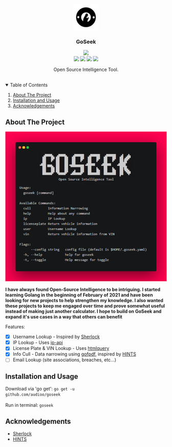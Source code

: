 <!-- PROJECT LOGO -->
<br />
<p align="center">
  <a href="https://github.com/audioo/goseek">
    <img src="./images/ic2.gif" alt="Logo" width="80" height="80">
  </a>

  <h3 align="center">GoSeek</h3>
  <p align=center>
    <a target="_blank" href="https://goreportcard.com/badge/github.com/audioo/goseek" title="report"><img src="https://goreportcard.com/badge/github.com/audioo/goseek"></a>
    <br>
    <a target="_blank" href="https://golang.org" title="Go version: 1.16"><img src="https://img.shields.io/badge/Golang-1.16-blue.svg"></a>
    <a target="_blank" href="./LICENSE.md" title="LICENSE"><img src="https://img.shields.io/badge/License-Apache&#8208;2.0-blue.svg"></a>
    <a target="_blank" href="mailto:hyperaudio@protonmail.com" title="EMAIL"><img src="https://img.shields.io/badge/Contact-Email-blue.svg"></a>
    <a target="_blank" href="#" title="VERSION"><img src="https://img.shields.io/badge/Version-2.0.0-blue.svg"></a>
  </p>
  <p align="center">
    Open Source Intelligence Tool.
    <br />
    <!-- <a href="https://github.com/othneildrew/Best-README-Template"><strong>Explore the docs »</strong></a> -->
    <br />
</p>



<!-- TABLE OF CONTENTS -->
<details open="open">
  <summary>Table of Contents</summary>
  <ol>
    <li>
      <a href="#about-the-project">About The Project</a>
    </li>
    <li><a href="#installation-and-usage">Installation and Usage</a></li>
    <li><a href="#acknowledgements">Acknowledgements</a></li>
  </ol>
</details>



<!-- ABOUT THE PROJECT -->
## About The Project

<img src="./images/disp.jpg"></img>

**I have always found Open-Source Intelligence to be intriguing. I started learning Golang in the beginning of February of 2021 and have been looking for new projects to help strengthen my knowledge. I also wanted these projects to keep me engaged over time and prove somewhat useful instead of making just another calculator. I hope to build on GoSeek and expand it's use cases in a way that others can benefit**

Features:

- [x] Username Lookup - Inspired by [Sherlock](https://github.com/sherlock-project/sherlock)
- [x] IP Lookup - Uses [ip-api](https://ip-api.com/)
- [x] License Plate & VIN Lookup - Uses [htmlquery](https://github.com/antchfx/htmlquery)
- [x] Info Cull - Data narrowing using [gofpdf](https://github.com/jung-kurt/gofpdf), inspired by [HINTS](https://github.com/jadekeys/hints)
- [ ] Email Lookup (site associations, breaches, etc...) 

<!-- USAGE EXAMPLES -->
## Installation and Usage

Download via 'go get':
<code>go get -u github.com/audioo/goseek</code><br><br>
Run in terminal:
<code>goseek</code>

<!-- ACKNOWLEDGEMENTS -->
## Acknowledgements

* [Sherlock](https://github.com/sherlock-project/sherlock)
* [HINTS](https://github.com/jadekeys/hints)




<!-- MARKDOWN LINKS & IMAGES -->
<!-- https://www.markdownguide.org/basic-syntax/#reference-style-links -->
